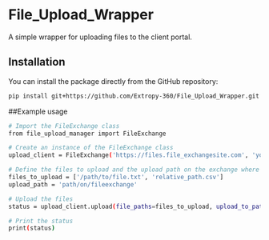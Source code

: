 # File_Upload_Wrapper

A simple wrapper for uploading files to the client portal.

## Installation

You can install the package directly from the GitHub repository:

```sh
pip install git+https://github.com/Extropy-360/File_Upload_Wrapper.git
```

##Example usage

```sh
# Import the FileExchange class
from file_upload_manager import FileExchange

# Create an instance of the FileExchange class
upload_client = FileExchange('https://files.file_exchangesite.com', 'your_username', 'your_password')

# Define the files to upload and the upload path on the exchange where you want your files to end up.
files_to_upload = ['/path/to/file.txt', 'relative_path.csv']
upload_path = 'path/on/fileexchange'

# Upload the files
status = upload_client.upload(file_paths=files_to_upload, upload_to_path=upload_path)

# Print the status
print(status)
```
